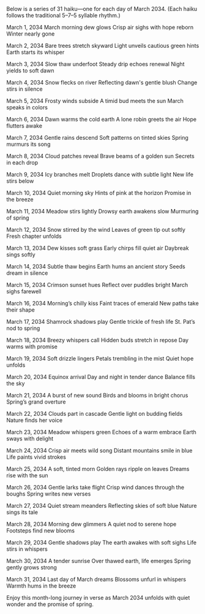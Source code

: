 Below is a series of 31 haiku—one for each day of March 2034. (Each haiku follows the traditional 5–7–5 syllable rhythm.)

March 1, 2034
March morning dew glows
Crisp air sighs with hope reborn
Winter nearly gone

March 2, 2034
Bare trees stretch skyward
Light unveils cautious green hints
Earth starts its whisper

March 3, 2034
Slow thaw underfoot
Steady drip echoes renewal
Night yields to soft dawn

March 4, 2034
Snow flecks on river
Reflecting dawn's gentle blush
Change stirs in silence

March 5, 2034
Frosty winds subside
A timid bud meets the sun
March speaks in colors

March 6, 2034
Dawn warms the cold earth
A lone robin greets the air
Hope flutters awake

March 7, 2034
Gentle rains descend
Soft patterns on tinted skies
Spring murmurs its song

March 8, 2034
Cloud patches reveal
Brave beams of a golden sun
Secrets in each drop

March 9, 2034
Icy branches melt
Droplets dance with subtle light
New life stirs below

March 10, 2034
Quiet morning sky
Hints of pink at the horizon
Promise in the breeze

March 11, 2034
Meadow stirs lightly
Drowsy earth awakens slow
Murmuring of spring

March 12, 2034
Snow stirred by the wind
Leaves of green tip out softly
Fresh chapter unfolds

March 13, 2034
Dew kisses soft grass
Early chirps fill quiet air
Daybreak sings softly

March 14, 2034
Subtle thaw begins
Earth hums an ancient story
Seeds dream in silence

March 15, 2034
Crimson sunset hues
Reflect over puddles bright
March sighs farewell

March 16, 2034
Morning’s chilly kiss
Faint traces of emerald
New paths take their shape

March 17, 2034
Shamrock shadows play
Gentle trickle of fresh life
St. Pat’s nod to spring

March 18, 2034
Breezy whispers call
Hidden buds stretch in repose
Day warms with promise

March 19, 2034
Soft drizzle lingers
Petals trembling in the mist
Quiet hope unfolds

March 20, 2034
Equinox arrival
Day and night in tender dance
Balance fills the sky

March 21, 2034
A burst of new sound
Birds and blooms in bright chorus
Spring’s grand overture

March 22, 2034
Clouds part in cascade
Gentle light on budding fields
Nature finds her voice

March 23, 2034
Meadow whispers green
Echoes of a warm embrace
Earth sways with delight

March 24, 2034
Crisp air meets wild song
Distant mountains smile in blue
Life paints vivid strokes

March 25, 2034
A soft, tinted morn
Golden rays ripple on leaves
Dreams rise with the sun

March 26, 2034
Gentle larks take flight
Crisp wind dances through the boughs
Spring writes new verses

March 27, 2034
Quiet stream meanders
Reflecting skies of soft blue
Nature sings its tale

March 28, 2034
Morning dew glimmers
A quiet nod to serene hope
Footsteps find new blooms

March 29, 2034
Gentle shadows play
The earth awakes with soft sighs
Life stirs in whispers

March 30, 2034
A tender sunrise
Over thawed earth, life emerges
Spring gently grows strong

March 31, 2034
Last day of March dreams
Blossoms unfurl in whispers
Warmth hums in the breeze

Enjoy this month-long journey in verse as March 2034 unfolds with quiet wonder and the promise of spring.
